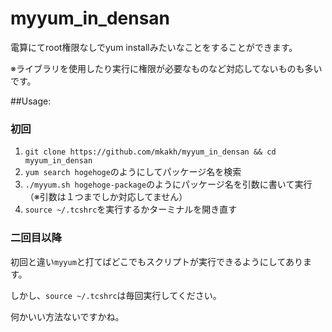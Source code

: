 # myyum_in_densan

電算にてroot権限なしでyum installみたいなことをすることができます。

※ライブラリを使用したり実行に権限が必要なものなど対応してないものも多いです。

##Usage:

### 初回
1. `git clone https://github.com/mkakh/myyum_in_densan && cd myyum_in_densan`
2. `yum search hogehoge`のようにしてパッケージ名を検索
3. `./myyum.sh hogehoge-package`のようにパッケージ名を引数に書いて実行（※引数は１つまでしか対応してません）
4. `source ~/.tcshrc`を実行するかターミナルを開き直す

### 二回目以降
初回と違い`myyum`と打てばどこでもスクリプトが実行できるようにしてあります。

しかし、`source ~/.tcshrc`は毎回実行してください。

何かいい方法ないですかね。
